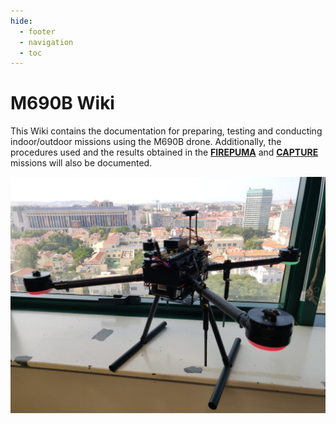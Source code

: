 ```yaml
---
hide:
  - footer
  - navigation
  - toc
---
```


# M690B Wiki

This Wiki contains the documentation for preparing, testing and conducting indoor/outdoor missions using the M690B drone. Additionally, the procedures used and the results obtained in the [**FIREPUMA**](https://welcome.isr.tecnico.ulisboa.pt/projects/forest-fire-prevention-through-uncertainty-minimization-in-surveillance/) and [**CAPTURE**](http://capture.isr.tecnico.ulisboa.pt/pt/) missions will also be documented.

![Assembled Drone](assets/drone_assembled.jpg "Assembled Drone")